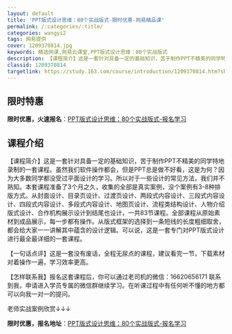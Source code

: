 ```yaml
---
layout: default
title: 'PPT版式设计思维：80个实战版式-限时优惠-网易精品课'
permalink: /:categories/:title/
categories: wangyi2
tags: 网易提供
cover: 1209370814.jpg
keywords: 精选网课,网易云课堂,PPT版式设计思维：80个实战版式
description: 【课程简介】这是一套针对具备一定的基础知识，苦于制作PPT不精美的同学特地录制的一套课程。虽然我们软件操作都会，但是PP
classid: 1209370814
targetlink: https://study.163.com/course/introduction/1209370814.htm?share=1&shareId=1025206652&utm_campaign=share&utm_medium=iphoneShare&utm_source=&utm_u=1025206652
---
```


## 限时特惠

**限时优惠，火速报名**：[PPT版式设计思维：80个实战版式-报名学习](https://study.163.com/course/introduction/1209370814.htm?share=1&shareId=1025206652&utm_campaign=share&utm_medium=iphoneShare&utm_source=&utm_u=1025206652)

## 课程介绍

【课程简介】这是一套针对具备一定的基础知识，苦于制作PPT不精美的同学特地录制的一套课程。虽然我们软件操作都会，但是PPT总是做不好看，这是为何？因为大多数同学都没受过平面设计的学习。所以对于一些设计的常见方法，我们并不熟知。本套课程准备了3个月之久，收集的全部是真实案例，没个案例有3-8种排版方式。从封面设计、目录页设计、过渡页设计、两段式内容设计、三段式内容设计、四段式内容设计、多段式内容设计、地图页设计、流程类结构设计、人物介绍版式设计、合作机构展示设计到结尾也设计，一共83节课程。全部课程从原始素材到成品展示，每一步都有操作。从版式框架的选择到一条短线的长度粗细取舍，都会给大家一一讲解其中蕴含的设计逻辑。可以说，这是一套专门对PPT版式设计进行最全最详细的一套课程。



【一句话点评】这是一套没有废话，全程无尿点的课程，建议看完一节，下载素材对着操作一遍，学习效率更高。



【怎样联系我】报名这套课程后，你可以通过老司机的微信：16620656171 联系到我，申请进入学员专属的微信群继续学习。在听课过程中有任何听不懂的地方都可以向我一对一的提问。



老师实战案例欣赏↓↓↓

**限时优惠，报名地址**：[PPT版式设计思维：80个实战版式-报名学习](https://study.163.com/course/introduction/1209370814.htm?share=1&shareId=1025206652&utm_campaign=share&utm_medium=iphoneShare&utm_source=&utm_u=1025206652)

